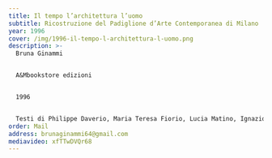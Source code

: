 ```yaml
---
title: Il tempo l’architettura l’uomo
subtitle: Ricostruzione del Padiglione d’Arte Contemporanea di Milano
year: 1996
cover: /img/1996-il-tempo-l-architettura-l-uomo.png
description: >-
  Bruna Ginammi


  A&Mbookstore edizioni


  1996


  Testi di Philippe Daverio, Maria Teresa Fiorio, Lucia Matino, Ignazio Gardella, Jacopo Gardella, Roberta Valtorta
order: Mail
address: brunaginammi64@gmail.com
mediavideo: xfTTwDVQr68
---
```

